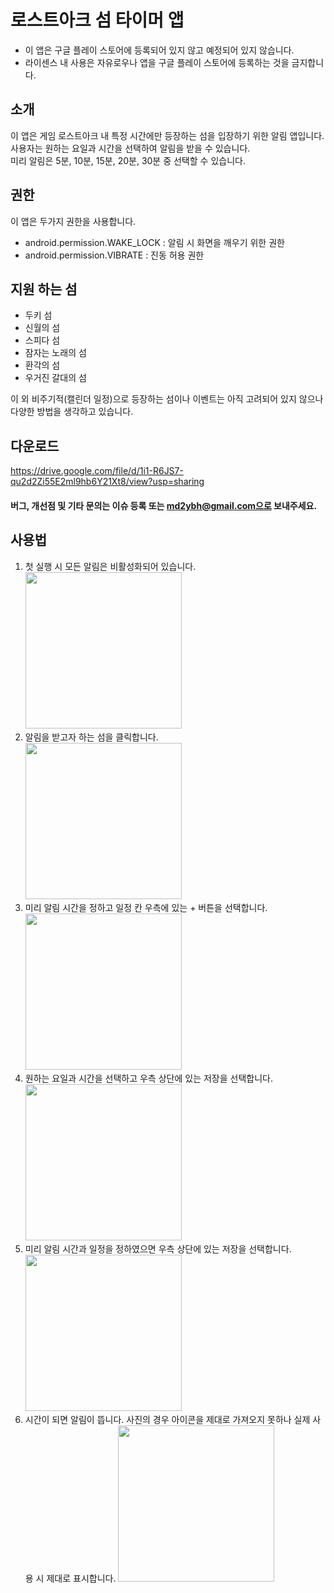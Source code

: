 # 로스트아크 섬 타이머 앱

- 이 앱은 구글 플레이 스토어에 등록되어 있지 않고 예정되어 있지 않습니다.
- 라이센스 내 사용은 자유로우나 앱을 구글 플레이 스토어에 등록하는 것을 금지합니다.

## 소개  
이 앱은 게임 로스트아크 내 특정 시간에만 등장하는 섬을 입장하기 위한 알림 앱입니다.  
사용자는 원하는 요일과 시간을 선택하여 알림을 받을 수 있습니다.  
미리 알림은 5분, 10분, 15분, 20분, 30분 중 선택할 수 있습니다.

## 권한  
이 앱은 두가지 권한을 사용합니다.
- android.permission.WAKE_LOCK : 알림 시 화면을 깨우기 위한 권한
- android.permission.VIBRATE : 진동 허용 권한

## 지원 하는 섬  
- 두키 섬
- 신월의 섬
- 스피다 섬
- 잠자는 노래의 섬
- 환각의 섬
- 우거진 갈대의 섬

이 외 비주기적(캘린더 일정)으로 등장하는 섬이나 이벤트는 아직 고려되어 있지 않으나 다양한 방법을 생각하고 있습니다.

## 다운로드
https://drive.google.com/file/d/1i1-R6JS7-qu2d2Zi55E2ml9hb6Y21Xt8/view?usp=sharing

#### 버그, 개선점 및 기타 문의는 이슈 등록 또는 md2ybh@gmail.com으로 보내주세요.

## 사용법
1. 첫 실행 시 모든 알림은 비활성화되어 있습니다.  
<img src="https://imgur.com/BVmJeCD.png" width="250"></img>
2. 알림을 받고자 하는 섬을 클릭합니다.  
<img src="https://imgur.com/iTYhkcV.png" width="250"></img>
3. 미리 알림 시간을 정하고 일정 칸 우측에 있는 + 버튼을 선택합니다.  
<img src="https://imgur.com/3PJjfjK.png" width="250"></img>
4. 원하는 요일과 시간을 선택하고 우측 상단에 있는 저장을 선택합니다.  
<img src="https://imgur.com/WtddLDc.png" width="250"></img>
5. 미리 알림 시간과 일정을 정하였으면 우측 상단에 있는 저장을 선택합니다.  
<img src="https://imgur.com/zR8GuqQ.png" width="250"></img>
6. 시간이 되면 알림이 뜹니다. 사진의 경우 아이콘을 제대로 가져오지 못하나 실제 사용 시 제대로 표시합니다.
<img src="https://imgur.com/928TsoZ.png" width="250"></img>
